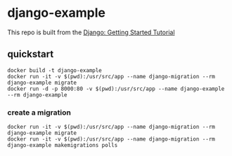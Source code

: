 # django-example

This repo is built from the [Django: Getting Started Tutorial](https://docs.djangoproject.com/en/3.2/intro/tutorial01/)

## quickstart

```
docker build -t django-example
docker run -it -v $(pwd):/usr/src/app --name django-migration --rm django-example migrate
docker run -d -p 8000:80 -v $(pwd):/usr/src/app --name django-example --rm django-example
```

### create a migration

```
docker run -it -v $(pwd):/usr/src/app --name django-migration --rm django-example migrate
docker run -it -v $(pwd):/usr/src/app --name django-migration --rm django-example makemigrations polls
```
